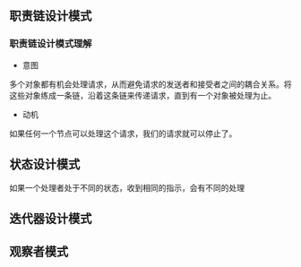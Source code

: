 ## 职责链设计模式

### 职责链设计模式理解

- 意图

多个对象都有机会处理请求，从而避免请求的发送者和接受者之间的耦合关系。将这些对象练成一条链，沿着这条链来传递请求，直到有一个对象被处理为止。

- 动机

如果任何一个节点可以处理这个请求，我们的请求就可以停止了。

## 状态设计模式

如果一个处理者处于不同的状态，收到相同的指示，会有不同的处理

## 迭代器设计模式

## 观察者模式


